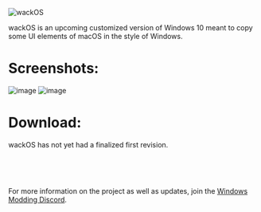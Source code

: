 ![wackOS](https://user-images.githubusercontent.com/20033421/220272199-d18c28fe-14ae-4175-82f8-9e1705e4f258.png)

wackOS is an upcoming customized version of Windows 10 meant to copy some UI elements of macOS in the style of Windows. 

# Screenshots:

![image](https://user-images.githubusercontent.com/20033421/220272791-15a11430-ea50-4cec-9793-744a3340bce9.png)
![image](https://user-images.githubusercontent.com/20033421/220272805-5fa50893-4f67-4134-976b-5768636c9a47.png)


# Download:

wackOS has not yet had a finalized first revision.

⁯

⁯

For more information on the project as well as updates, join the [Windows Modding Discord](https://discord.gg/hzScjC9re6).
